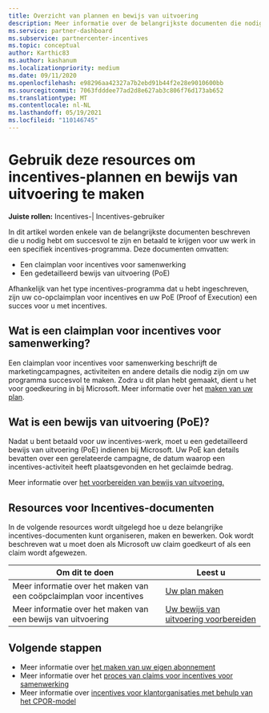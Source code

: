 ```yaml
---
title: Overzicht van plannen en bewijs van uitvoering
description: Meer informatie over de belangrijkste documenten die nodig zijn voor incentives, waaronder een plan voor claims voor incentives voor samenwerking en een gedetailleerd bewijs van uitvoering (PoE).
ms.service: partner-dashboard
ms.subservice: partnercenter-incentives
ms.topic: conceptual
author: Karthic83
ms.author: kashanum
ms.localizationpriority: medium
ms.date: 09/11/2020
ms.openlocfilehash: e98296aa42327a7b2ebd91b44f2e28e9010600bb
ms.sourcegitcommit: 7063fdddee77ad2d8e627ab3c806f76d173ab652
ms.translationtype: MT
ms.contentlocale: nl-NL
ms.lasthandoff: 05/19/2021
ms.locfileid: "110146745"
---
```

# <a name="use-these-resources-to-help-you-create-incentives-plans-and-proofs-of-execution"></a>Gebruik deze resources om incentives-plannen en bewijs van uitvoering te maken

**Juiste rollen:** Incentives-| Incentives-gebruiker

In dit artikel worden enkele van de belangrijkste documenten beschreven die u nodig hebt om succesvol te zijn en betaald te krijgen voor uw werk in een specifiek incentives-programma. Deze documenten omvatten:

- Een claimplan voor incentives voor samenwerking
- Een gedetailleerd bewijs van uitvoering (PoE)

Afhankelijk van het type incentives-programma dat u hebt ingeschreven, zijn uw co-opclaimplan voor incentives en uw PoE (Proof of Execution) een succes voor u met incentives.

## <a name="what-is-an-incentives-co-op-claims-plan"></a>Wat is een claimplan voor incentives voor samenwerking?

Een claimplan voor incentives voor samenwerking beschrijft de marketingcampagnes, activiteiten en andere details die nodig zijn om uw programma succesvol te maken. Zodra u dit plan hebt gemaakt, dient u het voor goedkeuring in bij Microsoft. Meer informatie over het [maken van uw plan](incentives-create-your-plan.md).

## <a name="what-is-a-proof-of-execution-poe"></a>Wat is een bewijs van uitvoering (PoE)?

Nadat u bent betaald voor uw incentives-werk, moet u een gedetailleerd bewijs van uitvoering (PoE) indienen bij Microsoft. Uw PoE kan details bevatten over een gerelateerde campagne, de datum waarop een incentives-activiteit heeft plaatsgevonden en het geclaimde bedrag. 

Meer informatie over [het voorbereiden van bewijs van uitvoering.](incentives-prepare-your-proof-of-execution.md)

## <a name="incentives-document-resources"></a>Resources voor Incentives-documenten

In de volgende resources wordt uitgelegd hoe u deze belangrijke incentives-documenten kunt organiseren, maken en bewerken. Ook wordt beschreven wat u moet doen als Microsoft uw claim goedkeurt of als een claim wordt afgewezen.

|  **Om dit te doen**  |  **Leest u**  |
|--------------|-----------|
| Meer informatie over het maken van een coöpclaimplan voor incentives | [Uw plan maken](incentives-create-your-plan.md)  |
Meer informatie over het maken van een bewijs van uitvoering | [Uw bewijs van uitvoering voorbereiden](incentives-prepare-your-proof-of-execution.md)  |

## <a name="next-steps"></a>Volgende stappen

- Meer informatie over [het maken van uw eigen abonnement](incentives-create-your-plan.md)
- Meer informatie over het [proces van claims voor incentives voor samenwerking](claims-overview.md)
- Meer informatie over [incentives voor klantorganisaties met behulp van het CPOR-model](submit-osa-claim.md)